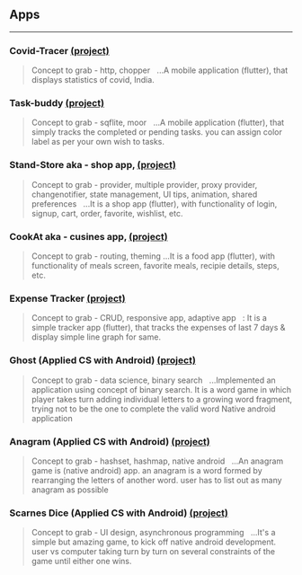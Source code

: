 ## Apps

---

### Covid-Tracer [(project)](https://github.com/nvshah/CovidTracer)

> Concept to grab - http, chopper 
&nbsp;
...A mobile application (flutter), that displays statistics of covid, India. 

### Task-buddy [(project)](https://github.com/nvshah/Task-buddy)

> Concept to grab - sqflite, moor
&nbsp;
...A mobile application (flutter), that simply tracks the completed or pending tasks. you can assign color label as per your own wish to tasks.

### Stand-Store aka - shop app, [(project)](https://github.com/nvshah/StandStore)

> Concept to grab - provider, multiple provider, proxy provider, changenotifier, state management, UI tips, animation, shared preferences
&nbsp;
...It is a shop app (flutter), with functionality of login, signup, cart, order, favorite, wishlist, etc.

### CookAt aka - cusines app, [(project)](https://github.com/nvshah/CookAt)

> Concept to grab - routing, theming
...It is a food app (flutter), with functionality of meals screen, favorite meals, recipie details, steps, etc.

### Expense Tracker [(project)](https://github.com/nvshah/Expense_Tracker)

> Concept to grab - CRUD, responsive app, adaptive app 
&nbsp;
: It is a simple tracker app (flutter), that tracks the expenses of last 7 days & display simple line graph for same. 

### Ghost (Applied CS with Android) [(project)](https://github.com/nvshah/ghost_starte)

> Concept to grab - data science, binary search
&nbsp;
...Implemented an application using concept of binary search. It is a word game in which player takes turn adding individual letters to a growing word fragment, trying not to be the one to complete the valid word Native android application

### Anagram (Applied CS with Android) [(project)](https://github.com/nvshah/Anagrams)

> Concept to grab - hashset, hashmap, native android
&nbsp;
...An anagram game is (native android) app. an anagram is a word formed by rearranging the letters of another word. user has to list out as many anagram as possible

### Scarnes Dice (Applied CS with Android) [(project)](https://github.com/nvshah/ScarnesDice)

> Concept to grab - UI design, asynchronous programming
&nbsp;
...It's a simple but amazing game, to kick off native android development. user vs computer taking turn by turn on several constraints of the game until either one wins.